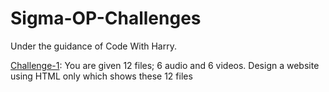 # Sigma-OP-Challenges
Under the guidance of Code With Harry.

[Challenge-1]("https://github.com/trishulnaik/SIGMA-OP-CHALLENGES/tree/main/Challenge-1"):  You are given 12 files; 6 audio and 6 videos. Design a website using HTML only which shows these 12 files